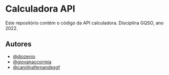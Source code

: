 
# Calculadora API

Este repositório contém o código da API calculadora. 
Disciplina GQSO, ano 2022.




## Autores

- [@diozenio](https://www.github.com/diozenio)
- [@giovanaccorreia](https://www.github.com/giovanaccorreia)
- [@carolinafernandesgf](https://www.github.com/carolinafernandesgf)


